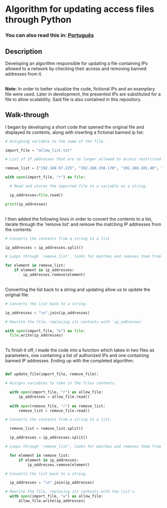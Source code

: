 <h1>Algorithm for updating access files through Python</h1>

 ### You can also read this in: [Português](https://github.com/GLMello/Alg-Updt-Pyth)

<h2>Description</h2>
Developing an algorithm responsible for updating a file containing IPs allowed to a network by checking their access and removing banned addresses from it.<br>  <br />

**Note:**  In order to better visualize the code, fictional IPs and an examplary file were used. Later in development, the presented IPs are substituted for a file to allow scalability. Said file is also contained in this repository.<br>
<h2>Walk-through</h2>
I began by developing a short code that opened the original file and displayed its contents, along with inserting a fictional banned ip list:
 <br/>

```python
# Assigning variable to the name of the file.

import_file = "allow_list.txt"

# List of IP addresses that are no longer allowed to access restricted information. 

remove_list = ["192.168.97.225", "192.168.158.170", "192.168.201.40", "192.168.58.57"]

with open(import_file, "r") as file:

  # Read and stores the imported file to a variable as a string.

  ip_addresses=file.read()

print(ip_addresses) 
```
 <br/>
I then added the following lines in order to convert the contents to a list, iterate through the 'remove list' and remove the matching IP addresses from the contents:  
  <br/>

```python
# Converts the contents from a string to a list

ip_addresses = ip_addresses.split()

# Loops through `remove_list`, looks for matches and removes them from the list.

for element in remove_list:
    if element in ip_addresses: 
        ip_addresses.remove(element)
```
<br />
Converting the list back to a string and updating allow us to update the original file:
<br />

```python
# Converts the list back to a string.

ip_addresses = "\n".join(ip_addresses)

# Rewrite the file, replacing its contents with `ip_addresses`

with open(import_file, "w") as file:
  file.write(ip_addresses)
```
<br />
To finish it off, I made the code into a function which takes in two files as parameters, one containing a list of authorized IPs and one containing banned IP addresses. Ending up with the completed algorithm:
  <br/>
  
  ```python

def update_file(import_file, remove_file):

# Assigns variables to take in the files contents.

    with open(import_file, "r") as allow_file:
        ip_addresses = allow_file.read()
    
    with open(remove_file, "r") as remove_list: 
        remove_list = remove_file.read()

# Converts the contents from a string to a list.

    remove_list = remove_list.split()

    ip_addresses = ip_addresses.split()

# Loops through `remove_list`, looks for matches and removes them from the list.

    for element in remove_list:
        if element in ip_addresses:
            ip_addresses.remove(element)

# Converts the list back to a string.

    ip_addresses = "\n".join(ip_addresses)

# Rewrite the file, replacing its contents with the list's.
    with open(import_file, "w") as allow_file:
        allow_file.write(ip_addresses)

```


